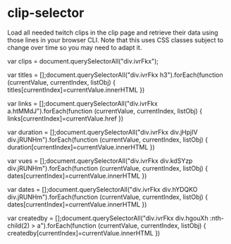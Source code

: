 # clip-selector

Load all needed twitch clips in the clip page and retrieve their data using those lines in your browser CLI. Note that this uses CSS classes subject to change over time so you may need to adapt it.


var clips = document.querySelectorAll("div.ivrFkx");

var titles = [];document.querySelectorAll("div.ivrFkx h3").forEach(function (currentValue, currentIndex, listObj) { titles[currentIndex]=currentValue.innerHTML })

var links = [];document.querySelectorAll("div.ivrFkx a.htMMdJ").forEach(function (currentValue, currentIndex, listObj) { links[currentIndex]=currentValue.href })

var duration = [];document.querySelectorAll("div.ivrFkx div.jHpjIV div.jRUNHm").forEach(function (currentValue, currentIndex, listObj) { duration[currentIndex]=currentValue.innerHTML })

var vues = [];document.querySelectorAll("div.ivrFkx div.kdSYzp div.jRUNHm").forEach(function (currentValue, currentIndex, listObj) { dates[currentIndex]=currentValue.innerHTML })

var dates = [];document.querySelectorAll("div.ivrFkx div.hYDQKO div.jRUNHm").forEach(function (currentValue, currentIndex, listObj) { dates[currentIndex]=currentValue.innerHTML })

var createdby = [];document.querySelectorAll("div.ivrFkx div.hgouXh :nth-child(2) > a").forEach(function (currentValue, currentIndex, listObj) { createdby[currentIndex]=currentValue.innerHTML })
